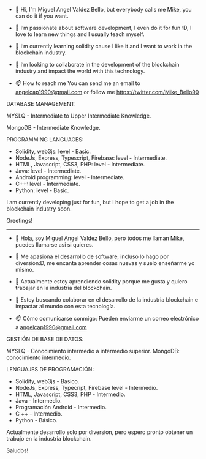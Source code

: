 - 👋 Hi, I’m Miguel Angel Valdez Bello, but everybody calls me Mike, you can do it if you want.

- 👀 I’m passionate about software development, I even do it for fun :D, I love to learn new things and I usually teach myself.
- 🌱 I’m currently learning solidity cause I like it and I want to work in the blockchain industry. 
- 💞️ I’m looking to collaborate in the development of the blockchain industry and impact the world with this technology.
- 📫 How to reach me You can send me an email to angelcap1990@gmail.com or follow me https://twitter.com/Mike_Bello90

DATABASE MANAGEMENT:

MYSLQ - Intermediate to Upper Intermediate Knowledge.

MongoDB - Intermediate Knowledge.

PROGRAMMING LANGUAGES:
 

- Solidity, web3js: level - Basic.
- NodeJs, Express, Typescript, Firebase: level - Intermediate.
- HTML, Javascript, CSS3, PHP: level - Intermediate.
- Java: level - Intermediate.
- Android programming: level - Intermediate.
- C++: level - Intermediate.
- Python: level - Basic.

I am currently developing just for fun, but I hope to get a job in the blockchain industry soon.

Greetings!

**********************************************************************************************************************************************************************

- 👋 Hola, soy Miguel Angel Valdez Bello, pero todos me llaman Mike, puedes llamarse asi si quieres.

- 👀 Me apasiona el desarrollo de software, incluso lo hago por diversión:D, me encanta aprender cosas nuevas y suelo enseñarme yo mismo.
- 🌱 Actualmente estoy aprendiendo solidity porque me gusta y quiero trabajar en la industria del blockchain.
- 💞️ Estoy buscando colaborar en el desarrollo de la industria blockchain e impactar al mundo con esta tecnología.
- 📫 Cómo comunicarse conmigo: Pueden enviarme un correo electrónico a angelcap1990@gmail.com

GESTIÓN DE BASE DE DATOS:

MYSLQ - Conocimiento intermedio a intermedio superior.
MongoDB: conocimiento intermedio.

LENGUAJES DE PROGRAMACIÓN:
 

- Solidity, web3js - Basico.
- NodeJs, Express, Typecript, Firebase level - Intermedio.
- HTML, Javascript, CSS3, PHP - Intermedio.
- Java - Intermedio.
- Programación Android - Intermedio.
- C ++ - Intermedio.
- Python - Básico.

Actualmente desarrollo solo por diversion, pero espero pronto obtener un trabajo en la industria blockchain.

Saludos! 
